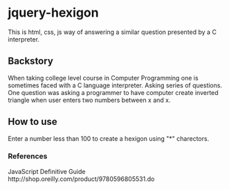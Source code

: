 # jquery-hexigon

<p>This is html, css, js way of answering a similar question presented by a C interpreter.</p>

<h2>Backstory</h2>
<backspace>
When taking college level course in Computer Programming one is sometimes faced
with a C language interpreter. Asking series of questions. One question was asking a 
programmer to have computer create inverted triangle when user enters two numbers between x and x.
</backspace>

<h2>How to use</h2>
<p>Enter a number less than 100 to create a hexigon using "*" charectors.</p>

<h3>References</h3>
JavaScript Definitive Guide
http://shop.oreilly.com/product/9780596805531.do
